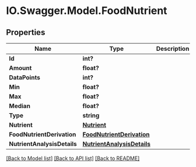 # IO.Swagger.Model.FoodNutrient
## Properties

Name | Type | Description | Notes
------------ | ------------- | ------------- | -------------
**Id** | **int?** |  | 
**Amount** | **float?** |  | [optional] 
**DataPoints** | **int?** |  | [optional] 
**Min** | **float?** |  | [optional] 
**Max** | **float?** |  | [optional] 
**Median** | **float?** |  | [optional] 
**Type** | **string** |  | [optional] 
**Nutrient** | [**Nutrient**](Nutrient.md) |  | [optional] 
**FoodNutrientDerivation** | [**FoodNutrientDerivation**](FoodNutrientDerivation.md) |  | [optional] 
**NutrientAnalysisDetails** | [**NutrientAnalysisDetails**](NutrientAnalysisDetails.md) |  | [optional] 

[[Back to Model list]](../README.md#documentation-for-models) [[Back to API list]](../README.md#documentation-for-api-endpoints) [[Back to README]](../README.md)

